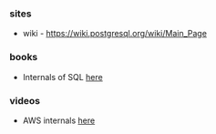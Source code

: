 
### sites

* wiki - https://wiki.postgresql.org/wiki/Main_Page

### books

* Internals of SQL [here](https://www.interdb.jp/pg/)

### videos

* AWS internals [here](https://www.youtube.com/watch?v=ysG3x2QOu0c)

